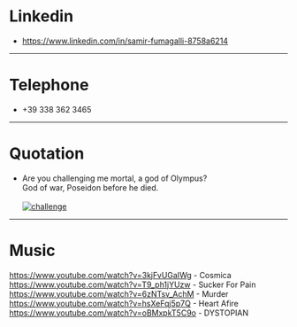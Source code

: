 # Linkedin

- <https://www.linkedin.com/in/samir-fumagalli-8758a6214>

-------------

# Telephone

- +39 338 362 3465

-------------

# Quotation

- Are you challenging me mortal, a god of Olympus? <br>
  God of war, Poseidon before he died. <br><br>
  [![challenge](https://img.youtube.com/vi/LdhZp-IMyK8/0.jpg)](https://www.youtube.com/watch?v=LdhZp-IMyK8)

-------------

# Music

https://www.youtube.com/watch?v=3kjFvUGaIWg - Cosmica         <br>
https://www.youtube.com/watch?v=T9_ph1jYUzw - Sucker For Pain <br>
https://www.youtube.com/watch?v=6zNTsv_AchM - Murder          <br>
https://www.youtube.com/watch?v=hsXeFqj5p7Q - Heart Afire     <br>
https://www.youtube.com/watch?v=oBMxpkT5C9o - DYSTOPIAN
